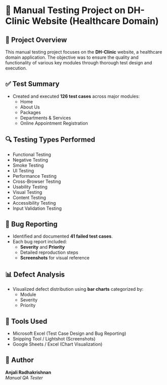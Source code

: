 # 🏥 Manual Testing Project on DH-Clinic Website (Healthcare Domain)
## 📌 Project Overview
This manual testing project focuses on the **DH-Clinic** website, a healthcare domain application. The objective was to ensure the quality and functionality of various key modules through thorough test design and execution.
## ✅ Test Summary
- Created and executed **126 test cases** across major modules:
  - Home
  - About Us
  - Packages
  - Departments & Services
  - Online Appointment Registration
## 🔍 Testing Types Performed
- Functional Testing  
- Negative Testing  
- Smoke Testing  
- UI Testing  
- Performance Testing  
- Cross-Browser Testing  
- Usability Testing  
- Visual Testing  
- Content Testing  
- Accessibility Testing  
- Input Validation Testing
## 🐞 Bug Reporting
- Identified and documented **41 failed test cases**.
- Each bug report included:
  - **Severity** and **Priority**
  - Detailed reproduction steps
  - **Screenshots** for visual reference
## 📊 Defect Analysis
- Visualized defect distribution using **bar charts** categorized by:
  - Module
  - Severity
  - Priority
## 🧰 Tools Used
- Microsoft Excel (Test Case Design and Bug Reporting)
- Snipping Tool / Lightshot (Screenshots)
- Google Sheets / Excel (Chart Visualization)
## 👤 Author
**Anjali Radhakrishnan**  
*Manual QA Tester*  
